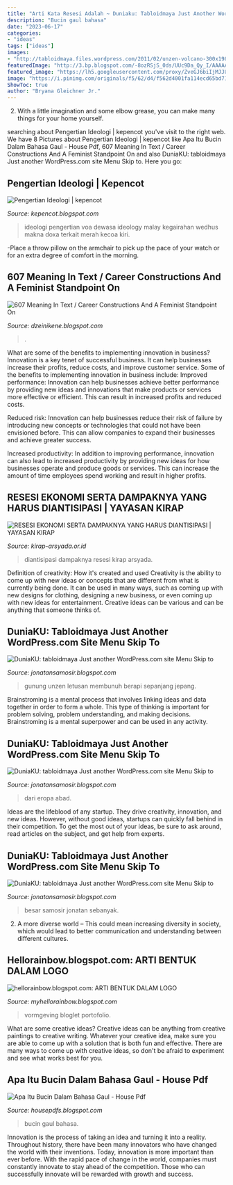 ```yaml
---
title: "Arti Kata Resesi Adalah ~ Duniaku: Tabloidmaya Just Another Wordpress.com Site Menu Skip To"
description: "Bucin gaul bahasa"
date: "2023-06-17"
categories:
- "ideas"
tags: ["ideas"]
images:
- "http://tabloidmaya.files.wordpress.com/2011/02/unzen-volcano-300x198.gif"
featuredImage: "http://3.bp.blogspot.com/-8ozRSjS_0ds/UUc9Da_Qy_I/AAAAAAAAAKc/iqOFqhKPi6k/s1600/graphic_Design_in_the_letter_G_by_Mattie7777.jpg"
featured_image: "https://lh5.googleusercontent.com/proxy/ZveGJ6biIjMJJU81riaaeLHOhCyNYY4-WTgiCPw84G1UgiYcRGBcW3mTqbnySPI3MkDmeandwI0vjp-5FmM52QOaewUt02ChBpuDxdDEq7PUYCCbJhKX0nMJYjhOMNr6T_vXOQLob6btXAQ=s0-d"
image: "https://i.pinimg.com/originals/f5/62/d4/f562d4001fa114ecd65bd71530a9a4ab.jpg"
ShowToc: true
author: "Bryana Gleichner Jr."
---
```



2. With a little imagination and some elbow grease, you can make many things for your home yourself.

	

		
searching about Pengertian Ideologi | kepencot you've visit to the right web. We have 8 Pictures about Pengertian Ideologi | kepencot like Apa Itu Bucin Dalam Bahasa Gaul - House Pdf, 607 Meaning In Text / Career Constructions And A Feminist Standpoint On and also DuniaKU: tabloidmaya Just another WordPress.com site Menu Skip to. Here you go:
		
    
## Pengertian Ideologi | Kepencot

<img loading=lazy src="https://4.bp.blogspot.com/-2KooCS4LZv0/VlKbVZJnBXI/AAAAAAAAALY/Y9wPehsGfRg/s1600/thumbnail_0.jpg" onerror="this.onerror=null;this.src='https://tse4.mm.bing.net/th?id=OIP.wiWyeGONAYVDfJ9t6YusCQHaFu&amp;pid=15.1';" alt="Pengertian Ideologi | kepencot">

_Source: kepencot.blogspot.com_

>ideologi pengertian voa dewasa ideology malay kegairahan wedhus makna doxa terkait merah kecoa kiri. 

	

-Place a throw pillow on the armchair to pick up the pace of your watch or for an extra degree of comfort in the morning.

    
## 607 Meaning In Text / Career Constructions And A Feminist Standpoint On

<img loading=lazy src="https://lh6.googleusercontent.com/proxy/TR-cuctOx7_4nQQil13nqvDOWifH9Jta_mK3m8_Gl2EMUA0CQEdPGjuSTZ_bRXtta5z2gGuGN9n8lhXGpA2ApAuBaa30r8wfSCGPvo4GyZd3Dl5p4MgmBT3MY8QVZbSUnmJzg_wlGg=w1200-h630-p-k-no-nu" onerror="this.onerror=null;this.src='https://tse4.mm.bing.net/th?id=OIP.DfDEvuvdBR63UqAlkomvogHaD4&amp;pid=15.1';" alt="607 Meaning In Text / Career Constructions And A Feminist Standpoint On">

_Source: dzeinikene.blogspot.com_

>. 

	

What are some of the benefits to implementing innovation in business?
Innovation is a key tenet of successful business. It can help businesses increase their profits, reduce costs, and improve customer service. Some of the benefits to implementing innovation in business include: 
Improved performance: Innovation can help businesses achieve better performance by providing new ideas and innovations that make products or services more effective or efficient. This can result in increased profits and reduced costs. 

Reduced risk: Innovation can help businesses reduce their risk of failure by introducing new concepts or technologies that could not have been envisioned before. This can allow companies to expand their businesses and achieve greater success. 

Increased productivity: In addition to improving performance, innovation can also lead to increased productivity by providing new ideas for how businesses operate and produce goods or services. This can increase the amount of time employees spend working and result in higher profits.

    
## RESESI EKONOMI SERTA DAMPAKNYA YANG HARUS DIANTISIPASI | YAYASAN KIRAP

<img loading=lazy src="https://kirap-arsyada.or.id/wp-content/uploads/2019/10/pasar-tradisional-1210x423.jpg" onerror="this.onerror=null;this.src='https://tse2.mm.bing.net/th?id=OIP.U0-hOLzzagwm54efuWsh_gHaCl&amp;pid=15.1';" alt="RESESI EKONOMI SERTA DAMPAKNYA YANG HARUS DIANTISIPASI | YAYASAN KIRAP">

_Source: kirap-arsyada.or.id_

>diantisipasi dampaknya resesi kirap arsyada. 

	

Definition of creativity: How it's created and used
Creativity is the ability to come up with new ideas or concepts that are different from what is currently being done. It can be used in many ways, such as coming up with new designs for clothing, designing a new business, or even coming up with new ideas for entertainment. Creative ideas can be various and can be anything that someone thinks of.

    
## DuniaKU: Tabloidmaya Just Another WordPress.com Site Menu Skip To

<img loading=lazy src="http://tabloidmaya.files.wordpress.com/2011/02/unzen-volcano-300x198.gif" onerror="this.onerror=null;this.src='https://tse1.mm.bing.net/th?id=OIP.m6BGpe4VZsayPqhUestCLAAAAA&amp;pid=15.1';" alt="DuniaKU: tabloidmaya Just another WordPress.com site Menu Skip to">

_Source: jonatansamosir.blogspot.com_

>gunung unzen letusan membunuh berapi sepanjang jepang. 

	

Brainstroming is a mental process that involves linking ideas and data together in order to form a whole. This type of thinking is important for problem solving, problem understanding, and making decisions. Brainstroming is a mental superpower and can be used in any activity.

    
## DuniaKU: Tabloidmaya Just Another WordPress.com Site Menu Skip To

<img loading=lazy src="https://lh5.googleusercontent.com/proxy/ZveGJ6biIjMJJU81riaaeLHOhCyNYY4-WTgiCPw84G1UgiYcRGBcW3mTqbnySPI3MkDmeandwI0vjp-5FmM52QOaewUt02ChBpuDxdDEq7PUYCCbJhKX0nMJYjhOMNr6T_vXOQLob6btXAQ=w1200-h630-p-k-no-nu" onerror="this.onerror=null;this.src='https://tse4.mm.bing.net/th?id=OIP.o3tfchnFCe1_aSqcv2TIHwHaFj&amp;pid=15.1';" alt="DuniaKU: tabloidmaya Just another WordPress.com site Menu Skip to">

_Source: jonatansamosir.blogspot.com_

>dari eropa abad. 

	

Ideas are the lifeblood of any startup. They drive creativity, innovation, and new ideas. However, without good ideas, startups can quickly fall behind in their competition. To get the most out of your ideas, be sure to ask around, read articles on the subject, and get help from experts.

    
## DuniaKU: Tabloidmaya Just Another WordPress.com Site Menu Skip To

<img loading=lazy src="https://lh5.googleusercontent.com/proxy/ZveGJ6biIjMJJU81riaaeLHOhCyNYY4-WTgiCPw84G1UgiYcRGBcW3mTqbnySPI3MkDmeandwI0vjp-5FmM52QOaewUt02ChBpuDxdDEq7PUYCCbJhKX0nMJYjhOMNr6T_vXOQLob6btXAQ=s0-d" onerror="this.onerror=null;this.src='https://tse4.mm.bing.net/th?id=OIP.4lGi1q0ADZet81m_mBTIsAHaFj&amp;pid=15.1';" alt="DuniaKU: tabloidmaya Just another WordPress.com site Menu Skip to">

_Source: jonatansamosir.blogspot.com_

>besar samosir jonatan sebanyak. 

	

2. A more diverse world – This could mean increasing diversity in society, which would lead to better communication and understanding between different cultures.

    
## Hellorainbow.blogspot.com: ARTI BENTUK DALAM LOGO

<img loading=lazy src="http://3.bp.blogspot.com/-8ozRSjS_0ds/UUc9Da_Qy_I/AAAAAAAAAKc/iqOFqhKPi6k/s1600/graphic_Design_in_the_letter_G_by_Mattie7777.jpg" onerror="this.onerror=null;this.src='https://tse4.mm.bing.net/th?id=OIP.ZKwuSyKUodU6Uw-oKCvjcQHaKe&amp;pid=15.1';" alt="hellorainbow.blogspot.com: ARTI BENTUK DALAM LOGO">

_Source: myhellorainbow.blogspot.com_

>vormgeving bloglet portofolio. 

	

What are some creative ideas?
Creative ideas can be anything from creative paintings to creative writing. Whatever your creative idea, make sure you are able to come up with a solution that is both fun and effective. There are many ways to come up with creative ideas, so don't be afraid to experiment and see what works best for you.

    
## Apa Itu Bucin Dalam Bahasa Gaul - House Pdf

<img loading=lazy src="https://i.pinimg.com/originals/f5/62/d4/f562d4001fa114ecd65bd71530a9a4ab.jpg" onerror="this.onerror=null;this.src='https://tse3.mm.bing.net/th?id=OIP.2WJaJhi75mcB3wfbe4ydBQHaFY&amp;pid=15.1';" alt="Apa Itu Bucin Dalam Bahasa Gaul - House Pdf">

_Source: housepdfs.blogspot.com_

>bucin gaul bahasa. 

	

Innovation is the process of taking an idea and turning it into a reality. Throughout history, there have been many innovators who have changed the world with their inventions. Today, innovation is more important than ever before. With the rapid pace of change in the world, companies must constantly innovate to stay ahead of the competition. Those who can successfully innovate will be rewarded with growth and success.

